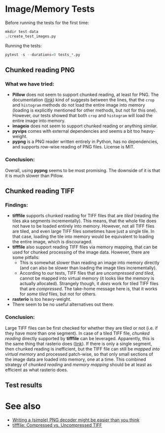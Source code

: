 # Image/Memory Tests

Before running the tests for the first time:

```python
mkdir test-data
./create_test_images.py
```

Running the tests:
```python
pytest -s --durations=0 tests_*.py
```

## Chunked reading PNG

### What we have tried:

- **Pillow** does not seem to support chunked reading, at least for PNG. The documentation ([link](https://pillow.readthedocs.io/en/stable/reference/Image.html)) kind of suggests between the lines, that the `crop` and `histogram` methods do not load the entire image into memory (loading is explicitly mentioned for other methods, but not for this one). However, our tests showed that both `crop` and `histogram` will load the entire image into memory.
- **imageio** does not seem to support chunked reading or anything similar.
- **pyvips** comes with external dependencies and seems a bit too heavy-weight.
- **pypng** is a PNG reader written entirely in Python, has no dependencies, and supports row-wise reading of PNG files. License is MIT.

### Conclusion:

Overall, using **pypng** seems to be most promising. The downside of it is that it is much slower than Pillow.

## Chunked reading TIFF

### Findings:

- **tifffile** supports chunked reading for TIFF files that are *tiled* (reading the tiles aka segments incrementally). This means, that the whole file does not have to be loaded entirely into memory. However, not all TIFF files are tiled, and even large TIFF files sometimes have just a single tile. In that case, loading the tile into memory would be equivalent to loading the entire image, which is discouraged.
- **tifffile** also support reading TIFF files via memory mapping, that can be used for chunked processing of the image data. However, there are some pitfalls:
  - This is somewhat slower than reading an image into memory directly (and can also be slower than loading the image tiles incrementally).
  - According to our tests, TIFF files that are *uncompressed and tiled*, cannot be mapped into virtual memory (it looks like the memory is actually allocated). Strangely though, it *does* work for tiled TIFF files that are *compressed*. The take-home message here is, that it works for *some tiled* files, but not for others.
- **rasterio** is too heavy-weight.
- There seem to be no useful alternatives out there.

### Conclusion:

Large TIFF files can be first checked for whether they are tiled or not (i.e. if they have more than one segment). In case of a tiled TIFF file, *chunked reading* directly supported by **tifffile** can be leveraged. Apparently, this is the same thing that rasterio does ([link](https://github.com/kostrykin/image-memory-tests/issues/1#issuecomment-2709021342)). If there is only a single segment, then chunked reading is inefficient, but the TIFF file can still be *mapped into virtual memory* and processed patch-wise, so that only small sections of the image data are loaded into memory, one at a time. This combined strategy of *chunked reading* and *memory mapping* should be at least as efficient as what rasterio does.

## Test results

<!-- BEGIN TEST OUTPUT -->
<!-- END TEST OUTPUT -->

# See also

- [Writing a (simple) PNG decoder might be easier than you think](https://pyokagan.name/blog/2019-10-14-png/)
- [tifffile: Compressed vs. Uncompressed TIFF](https://github.com/kostrykin/image-memory-tests/issues/1)

